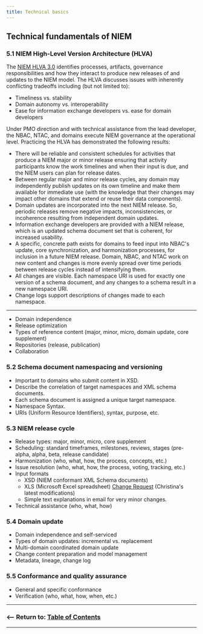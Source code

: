 ```yaml
---
title: Technical basics
---
```

## Technical fundamentals of NIEM

### 5.1 NIEM High-Level Version Architecture (HLVA)

The [NIEM HLVA 3.0](https://reference.niem.gov/niem/specification/high-level-version-architecture/3.0/) identifies processes, artifacts, governance responsibilities and how they interact to produce new releases of and updates to the NIEM model. The HLVA discusses issues with inherently conflicting tradeoffs including (but not limited to):

- Timeliness vs. stability
- Domain autonomy vs. interoperability
- Ease for information exchange developers vs. ease for domain developers

Under PMO direction and with technical assistance from the lead developer, the NBAC, NTAC, and domains execute NIEM governance at the operational level. Practicing the HLVA has demonstrated the following results:

- There will be reliable and consistent schedules for activities that produce a NIEM major or minor release ensuring that activity participants know the work timelines and when their input is due, and the NIEM users can plan for release dates.
- Between regular major and minor release cycles, any domain may independently publish updates on its own timeline and make them available for immediate use (with the knowledge that their changes may impact other domains that extend or reuse their data components). 
- Domain updates are incorporated into the next NIEM release. So, periodic releases remove negative impacts, inconsistencies, or incoherence resulting from independent domain updates. 
- Information exchange developers are provided with a NIEM release, which is an updated schema document set that is coherent, for increased usability.
- A specific, concrete path exists for domains to feed input into NBAC's update, core synchronization, and harmonization processes, for inclusion in a future NIEM release. Domain, NBAC, and NTAC work on new content and changes is more evenly spread over time periods between release cycles instead of intensifying them. 
- All changes are visible. Each namespace URI is used for exactly one version of a schema document, and any changes to a schema result in a new namespace URI. 
- Change logs support descriptions of changes made to each namespace.




----
- Domain independence
- Release optimization
- Types of reference content (major, minor, micro, domain update, core supplement)
- Repositories (release, publication)
- Collaboration

### 5.2 Schema document namespacing and versioning

- Important to domains who submit content in XSD.
- Describe the correlation of target namespaces and XML schema documents.
- Each schema document is assigned a unique target namespace.
- Namespace Syntax.
- URIs (Uniform Resource Identifiers), syntax, purpose, etc.

### 5.3 NIEM release cycle

- Release types:  major, minor, micro, core supplement
- Scheduling:  standard timeframes, milestones, reviews, stages 
(pre-alpha, alpha, beta, release candidate)
- Harmonization (who, what, how, the process, concepts, etc.)
- Issue resolution (who, what, how, the process, voting, tracking, etc.)
- Input formats
  - XSD (NIEM conformant XML Schema documents)
  - XLS (Microsoft Excel spreadsheet) 
[Change Request](https://reference.niem.gov/niem/resource/change-request/) 
(Christina's latest modifications)
  - Simple text explanations in email for very minor changes.
- Technical assistance (who, what, how)

### 5.4 Domain update

- Domain independence and self-serviced
- Types of domain updates: incremental vs. replacement
- Multi-domain coordinated domain update
- Change content preparation and model management
- Metadata, lineage, change log

### 5.5 Conformance and quality assurance

- General and specific conformance
- Verification (who, what, how, when, etc.)

----

### <&mdash;&mdash; Return to:  [Table of Contents](./index.html)

----
